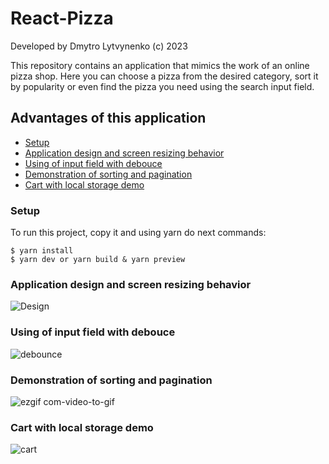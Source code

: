 # React-Pizza
Developed by Dmytro Lytvynenko (с) 2023

This repository contains an application that mimics the work of an online pizza shop. Here you can choose a pizza from the desired category, sort it by popularity or even find the pizza you need using the search input field.

## Advantages of this application
* [Setup](#Setup)
* [Application design and screen resizing behavior](#Application-design-and-screen-resizing-behavior)
* [Using of input field with debouce](#Using-of-input-field-with-debouce)
* [Demonstration of sorting and pagination](#Demonstration-of-sorting-and-pagination)
* [Cart with local storage demo](#Cart-with-local-storage-demo)

### Setup
To run this project, copy it and using yarn do next commands:

```
$ yarn install
$ yarn dev or yarn build & yarn preview
```

### Application design and screen resizing behavior
![Design](https://github.com/Dimativ/React-Pizza/assets/88792228/0cccaa60-fd13-44d2-81f3-997312e3c5e3)
### Using of input field with debouce
![debounce](https://github.com/Dimativ/React-Pizza/assets/88792228/224d764f-9a97-41d1-a5d2-adb8f5500e3d)
### Demonstration of sorting and pagination
![ezgif com-video-to-gif](https://github.com/Dimativ/React-Pizza/assets/88792228/5d2dfc5c-3d9f-498d-b34f-0ca768b42321)
### Cart with local storage demo
![cart](https://github.com/Dimativ/React-Pizza/assets/88792228/15313cc6-69fb-49af-8d95-8fb7a5a34a99)
